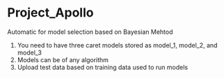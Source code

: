 # Project_Apollo
Automatic for model selection based on Bayesian Mehtod

1. You need to have three caret models stored as model_1, model_2, and model_3
2. Models can be of any algorithm
3. Upload test data based on training data used to run models
